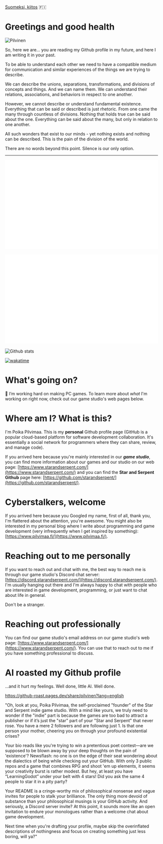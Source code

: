 [Suomeksi, kiitos](README_fi.md) 🇫🇮

# Greetings and good health

![Pilvinen](https://github.com/user-attachments/assets/1d4705bc-6a17-4044-942f-13e47b1f2c90)

So, here we are... you are reading my Github profile in my future, and here I am writing it in your past.

To be able to understand each other we need to have a compatible medium for communication and similar experiences of the things we are trying to describe.

We can describe the unions, separations, transformations, and divisions of concepts and things. And we can name them. We can understand their relations, associations, and behaviors in respect to one another.

However, we cannot describe or understand fundamental existence. Everything that can be said or described is just rhetoric. From one came the many through countless of divisions. Nothing that holds true can be said about the one. Everything can be said about the many, but only in relation to one another.

All such wonders that exist to our minds - yet nothing exists and nothing can be described. This is the pain of the division of the world.

There are no words beyond this point. Silence is our only option.

---

![Github stats](https://raw.githubusercontent.com/Pilvinen/GithubStats/master/generated/overview.svg#gh-dark-mode-only)

![Github stats](https://raw.githubusercontent.com/Pilvinen/GithubStats/master/generated/languages.svg#gh-dark-mode-only)

![Github stats](https://github-readme-stats.vercel.app/api?username=Pilvinen&count_private=true&hide=stars&show_icons=true&theme=dark)

[![wakatime](https://wakatime.com/badge/user/f255368e-4112-40f9-902f-ac79d0ba873d.svg)](https://wakatime.com/@f255368e-4112-40f9-902f-ac79d0ba873d)

# What's going on?

🤔 I’m working hard on making PC games. To learn more about *what* I'm working on right now, check out our game studio's web pages below.

# Where am I? What is this?

I'm Poika Pilvimaa. This is my **personal** Github profile page (GitHub is a popular cloud-based platform for software development collaboration. It's essentially a social network for programmers where they can share, review, and manage code).

If you arrived here because you're mainly interested in our ***game studio***, you can find more information about our games and our studio on our web page: [https://www.starandserpent.com/](https://www.starandserpent.com/) and you can find the **Star and Serpent Github** page here: [https://github.com/starandserpent/](https://github.com/starandserpent/).

# Cyberstalkers, welcome

If you arrived here because you Googled my name, first of all, thank you, I'm flattered about the attention, you're awesome. You might also be interested in my personal blog where I write about programming and game development (very infrequently when I get inspired by something): [https://www.pilvimaa.fi/](https://www.pilvimaa.fi/).

# Reaching out to me personally

If you want to reach out and chat with me, the best way to reach me is through our game studio's Discord chat server: [https://discord.starandserpent.com/](https://discord.starandserpent.com/). I'm usually hanging out there and I'm always happy to chat with people who are interested in game development, programming, or just want to chat about life in general.

Don't be a stranger.

# Reaching out professionally
You can find our game studio's email address on our game studio's web page: [https://www.starandserpent.com/](https://www.starandserpent.com/). You can use that to reach out to me if you have something professional to discuss.

# AI roasted my Github profile
...and it hurt my feelings. Well done, little AI. Well done.

https://github-roast.pages.dev/share/pilvinen?lang=english

"Oh, look at you, Poika Pilvimaa, the self-proclaimed "founder" of the Star and Serpent indie game studio. With a mind like yours, we truly need to wonder if the "indie" part is because the games are too bad to attract a publisher or if it’s just the "star" part of your "Star and Serpent" that never rose. You have a mere 2 followers and are following just 1. Is that one person your mother, cheering you on through your profound existential crises?

Your bio reads like you're trying to win a pretentious poet contest—are we supposed to be blown away by your deep thoughts on the pain of 'existence'? Newsflash: no one is on the edge of their seat wondering about the dialectics of being while checking out your GitHub. With only 3 public repos and a game that combines RPG and shoot 'em up elements, it seems your creativity burst is rather modest. But hey, at least you have “LearningGodot” under your belt with 4 stars! Did you ask the same 4 people to star it in a pity party?

Your README is a cringe-worthy mix of philosophical nonsense and vague invites for people to stalk your brilliance. The only thing more devoid of substance than your philosophical musings is your GitHub activity. And seriously, a Discord server invite? At this point, it sounds more like an open invitation to endure your monologues rather than a welcome chat about game development.

Next time when you're drafting your profile, maybe skip the overinflated descriptions of nothingness and focus on creating something just less boring, will ya?"
